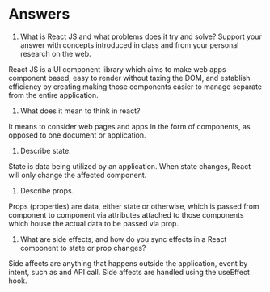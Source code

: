 # Answers

1. What is React JS and what problems does it try and solve? Support your answer with concepts introduced in class and from your personal research on the web.

React JS is a UI component library which aims to make web apps component based, easy to render without taxing the DOM, and establish efficiency by creating making those components easier to manage separate from the entire application. 

1. What does it mean to think in react?

It means to consider web pages and apps in the form of components, as opposed to one document or application. 

1. Describe state.

State is data being utilized by an application. When state changes, React will only change the affected component. 

1. Describe props.

Props (properties) are data, either state or otherwise, which is passed from component to component via attributes attached to those components which house the actual data to be passed via prop. <p fontColor={props.red}>

1. What are side effects, and how do you sync effects in a React component to state or prop changes?

Side affects are anything that happens outside the application, event by intent, such as and API call. Side affects are handled using the useEffect hook.